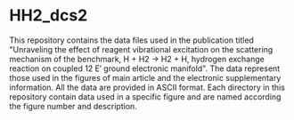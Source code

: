 # HH2_dcs2

This repository contains the data files used in the publication titled "Unraveling the effect of reagent vibrational excitation on the scattering mechanism of the benchmark, H + H2 → H2 + H, hydrogen exchange reaction on coupled 12 E′ ground electronic manifold". The data represent those used in the figures of main article and the electronic supplementary information. All the data are provided in ASCII format. Each directory in this repository contain data used in a specific figure and are named according the figure number and description.   
